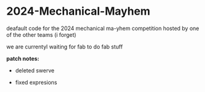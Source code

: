 # 2024-Mechanical-Mayhem
deafault code for the 2024 mechanical ma-yhem competition hosted by one of the other teams (i forget)

we are currentyl waiting for fab to do fab stuff

**patch notes:**
- deleted swerve

- fixed expresions


